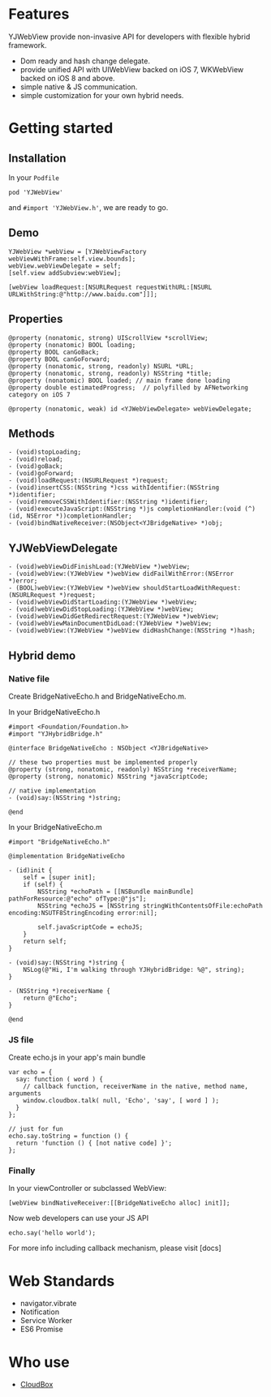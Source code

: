 # Features
YJWebView provide non-invasive API for developers with flexible hybrid framework.

* Dom ready and hash change delegate.
* provide unified API with UIWebView backed on iOS 7, WKWebView backed on iOS 8 and above.
* simple native & JS communication.
* simple customization for your own hybrid needs.

# Getting started

## Installation

In your `Podfile`

```
pod 'YJWebView'
```

and `#import 'YJWebView.h'`, we are ready to go.

## Demo

```
YJWebView *webView = [YJWebViewFactory webViewWithFrame:self.view.bounds];
webView.webViewDelegate = self;
[self.view addSubview:webView];

[webView loadRequest:[NSURLRequest requestWithURL:[NSURL URLWithString:@"http://www.baidu.com"]]];
```

## Properties

```
@property (nonatomic, strong) UIScrollView *scrollView;
@property (nonatomic) BOOL loading;
@property BOOL canGoBack;
@property BOOL canGoForward;
@property (nonatomic, strong, readonly) NSURL *URL;
@property (nonatomic, strong, readonly) NSString *title;
@property (nonatomic) BOOL loaded; // main frame done loading
@property double estimatedProgress;  // polyfilled by AFNetworking category on iOS 7

@property (nonatomic, weak) id <YJWebViewDelegate> webViewDelegate;
```

## Methods

```
- (void)stopLoading;
- (void)reload;
- (void)goBack;
- (void)goForward;
- (void)loadRequest:(NSURLRequest *)request;
- (void)insertCSS:(NSString *)css withIdentifier:(NSString *)identifier;
- (void)removeCSSWithIdentifier:(NSString *)identifier;
- (void)executeJavaScript:(NSString *)js completionHandler:(void (^)(id, NSError *))completionHandler;
- (void)bindNativeReceiver:(NSObject<YJBridgeNative> *)obj;
```

## YJWebViewDelegate

```
- (void)webViewDidFinishLoad:(YJWebView *)webView;
- (void)webView:(YJWebView *)webView didFailWithError:(NSError *)error;
- (BOOL)webView:(YJWebView *)webView shouldStartLoadWithRequest:(NSURLRequest *)request;
- (void)webViewDidStartLoading:(YJWebView *)webView;
- (void)webViewDidStopLoading:(YJWebView *)webView;
- (void)webViewDidGetRedirectRequest:(YJWebView *)webView;
- (void)webViewMainDocumentDidLoad:(YJWebView *)webView;
- (void)webView:(YJWebView *)webView didHashChange:(NSString *)hash;
```

## Hybrid demo

### Native file

Create BridgeNativeEcho.h and BridgeNativeEcho.m.  

In your BridgeNativeEcho.h
```
#import <Foundation/Foundation.h>
#import "YJHybridBridge.h"

@interface BridgeNativeEcho : NSObject <YJBridgeNative>

// these two properties must be implemented properly
@property (strong, nonatomic, readonly) NSString *receiverName;
@property (strong, nonatomic) NSString *javaScriptCode;

// native implementation
- (void)say:(NSString *)string;

@end

```

In your BridgeNativeEcho.m
```
#import "BridgeNativeEcho.h"

@implementation BridgeNativeEcho

- (id)init {
    self = [super init];
    if (self) {
        NSString *echoPath = [[NSBundle mainBundle] pathForResource:@"echo" ofType:@"js"];
        NSString *echoJS = [NSString stringWithContentsOfFile:echoPath encoding:NSUTF8StringEncoding error:nil];

        self.javaScriptCode = echoJS;
    }
    return self;
}

- (void)say:(NSString *)string {
    NSLog(@"Hi, I'm walking through YJHybridBridge: %@", string);
}

- (NSString *)receiverName {
    return @"Echo";
}

@end
```

### JS file

Create echo.js in your app's main bundle

```
var echo = {
  say: function ( word ) {
    // callback function, receiverName in the native, method name, arguments
    window.cloudbox.talk( null, 'Echo', 'say', [ word ] );
  }
};

// just for fun
echo.say.toString = function () {
  return 'function () { [not native code] }';
};
```

### Finally

In your viewController or subclassed WebView:

```
[webView bindNativeReceiver:[[BridgeNativeEcho alloc] init]];
```

Now web developers can use your JS API

```
echo.say('hello world');
```

For more info including callback mechanism, please visit [docs]

# Web Standards

* navigator.vibrate
* Notification
* Service Worker
* ES6 Promise

# Who use
* [CloudBox](http://yunji.one)
